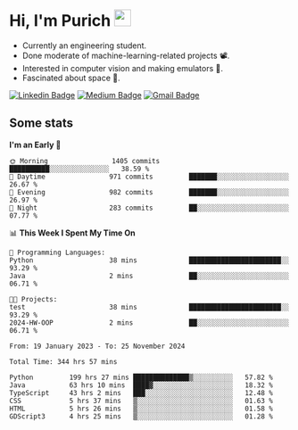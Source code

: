 <h1 align="left">Hi, I'm Purich
<img src="https://media.giphy.com/media/hvRJCLFzcasrR4ia7z/giphy.gif" width="30px"/></h1>

* Currently an engineering student.
* Done moderate of machine-learning-related projects :film_projector:.
* Interested in computer vision and making emulators :space_invader:.
* Fascinated about space :milky_way:.

[![Linkedin Badge](https://img.shields.io/badge/-Purich-blue?style=flat-square&logo=Linkedin&logoColor=white&link=https://www.linkedin.com/in/purich-siritip-16b3b3255/)](https://www.linkedin.com/in/purich-siritip-16b3b3255) [![Medium Badge](https://img.shields.io/badge/-@purich-gray?style=flat-square&labelColor=000000&logo=Medium&link=https://medium.com/@phuritsiritip)](https://medium.com/@phuritsiritip)
[![Gmail Badge](https://img.shields.io/badge/-mark.phurit@gmail.com-c14438?style=flat-square&logo=Gmail&logoColor=white&link=mailto:mark.phurit@gmail.com)](mailto:mark.phurit@gmail.com)

## Some stats

  
  <!--START_SECTION:waka-->
**I'm an Early 🐤** 

```text
🌞 Morning                1405 commits        ██████████░░░░░░░░░░░░░░░   38.59 % 
🌆 Daytime                971 commits         ███████░░░░░░░░░░░░░░░░░░   26.67 % 
🌃 Evening                982 commits         ███████░░░░░░░░░░░░░░░░░░   26.97 % 
🌙 Night                  283 commits         ██░░░░░░░░░░░░░░░░░░░░░░░   07.77 % 
```


📊 **This Week I Spent My Time On** 

```text
💬 Programming Languages: 
Python                   38 mins             ███████████████████████░░   93.29 % 
Java                     2 mins              ██░░░░░░░░░░░░░░░░░░░░░░░   06.71 % 

🐱‍💻 Projects: 
test                     38 mins             ███████████████████████░░   93.29 % 
2024-HW-OOP              2 mins              ██░░░░░░░░░░░░░░░░░░░░░░░   06.71 % 
```


<!--END_SECTION:waka-->

  <!--START_SECTION:waka-simple-->

```text
From: 19 January 2023 - To: 25 November 2024

Total Time: 344 hrs 57 mins

Python         199 hrs 27 mins ██████████████▒░░░░░░░░░░   57.82 %
Java           63 hrs 10 mins  ████▓░░░░░░░░░░░░░░░░░░░░   18.32 %
TypeScript     43 hrs 2 mins   ███░░░░░░░░░░░░░░░░░░░░░░   12.48 %
CSS            5 hrs 37 mins   ▒░░░░░░░░░░░░░░░░░░░░░░░░   01.63 %
HTML           5 hrs 26 mins   ▒░░░░░░░░░░░░░░░░░░░░░░░░   01.58 %
GDScript3      4 hrs 25 mins   ▒░░░░░░░░░░░░░░░░░░░░░░░░   01.28 %
```

<!--END_SECTION:waka-simple-->

  <!--![Anurag's GitHub stats](https://github-readme-stats.vercel.app/api?username=vikimark&show_icons=true&theme=gruvbox_light)-->
  
<!--
**vikimark/vikimark** is a ✨ _special_ ✨ repository because its `README.md` (this file) appears on your GitHub profile.

Here are some ideas to get you started:

- 🔭 I’m currently working on ...
- 🌱 I’m currently learning ...
- 👯 I’m looking to collaborate on ...
- 🤔 I’m looking for help with ...
- 💬 Ask me about ...
- 📫 How to reach me: ...
- 😄 Pronouns: ...
- ⚡ Fun fact: ...
-->
